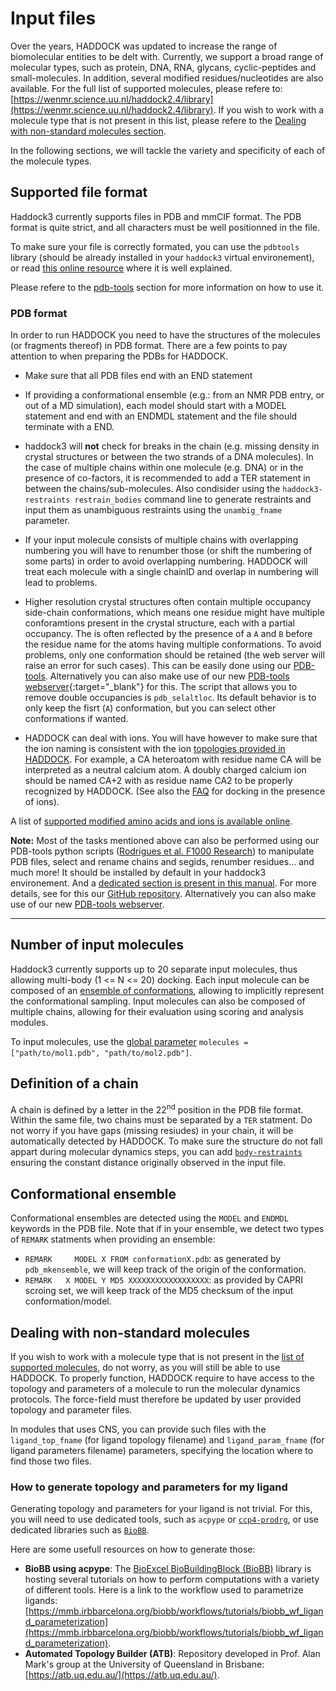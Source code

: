 # Input files

Over the years, HADDOCK was updated to increase the range of biomolecular entities to be delt with.
Currently, we support a broad range of molecular types, such as protein, DNA, RNA, glycans, cyclic-peptides and small-molecules.
In addition, several modified residues/nucleotides are also available.
For the full list of supported molecules, please refere to: [https://wenmr.science.uu.nl/haddock2.4/library](https://wenmr.science.uu.nl/haddock2.4/library).
If you wish to work with a molecule type that is not present in this list, please refere to the [Dealing with non-standard molecules section](#dealing-with-non-standard-molecules).


In the following sections, we will tackle the variety and specificity of each of the molecule types.


## Supported file format

Haddock3 currently supports files in PDB and mmCIF format.
The PDB format is quite strict, and all characters must be well positionned in the file.

To make sure your file is correctly formated, you can use the `pdbtools` library (should be already installed in your `haddock3` virtual environement),
or read [this online resource](https://cupnet.net/pdb-format/) where it is well explained.

Please refere to the [pdb-tools](./pdbtools.md) section for more information on how to use it.

### PDB format

In order to run HADDOCK you need to have the structures of the molecules (or fragments thereof) in PDB format.
There are a few points to pay attention to when preparing the PDBs for HADDOCK.

* Make sure that all PDB files end with an END statement

* If providing a conformational ensemble (e.g.: from an NMR PDB entry, or out of a MD simulation), each model should start with a MODEL statement and end with an ENDMDL statement and the file should terminate with a END.

* haddock3 will **not** check for breaks in the chain (e.g. missing density in crystal structures or between the two strands of a DNA molecules).
  In the case of multiple chains within one molecule (e.g. DNA) or in the presence of co-factors, it is recommended to add a TER statement in between the chains/sub-molecules.
  Also condisider using the `haddock3-restraints restrain_bodies` command line to generate restraints and input them as unambiguous restraints using the `unambig_fname` parameter.

* If your input molecule consists of multiple chains with overlapping numbering you will have to renumber those (or shift the numbering of some parts) in order to avoid overlapping numbering.
  HADDOCK will treat each molecule with a single chainID and overlap in numbering will lead to problems.

*	Higher resolution crystal structures often contain multiple occupancy side-chain conformations, which means one residue might have multiple conforamtions present in the crystal structure, each with a partial occupancy.
  The is often reflected by the presence of a `A` and `B` before the residue name for the atoms having multiple conformations.
  To avoid problems, only one conformation should be retained (the web server will raise an error for such cases).
  This can be easily done using our [PDB-tools](https://github.com/haddocking/pdb-tools).
  Alternatively you can also make use of our new [PDB-tools webserver](https://wenmr.science.uu.nl/pdbtools/){:target="_blank"} for this.
  The script that allows you to remove double occupancies is `pdb_selaltloc`.
  Its default behavior is to only keep the fisrt (`A`) conformation, but you can select other conformations if wanted.

* HADDOCK can deal with ions.
  You will have however to make sure that the ion naming is consistent with the ion [topologies provided in HADDOCK](https://wenmr.science.uu.nl/haddock2.4/library).
  For example, a CA heteroatom with residue name CA will be interpreted as a neutral calcium atom.
  A doubly charged calcium ion should be named CA+2 with as residue name CA2 to be properly recognized by HADDOCK.
  (See also the [FAQ](./faq.md) for docking in the presence of ions).

A list of [supported modified amino acids and ions is available online](https://wenmr.science.uu.nl/haddock2.4/library).


**Note:** Most of the tasks mentioned above can also be performed using our PDB-tools python scripts ([Rodrigues et al. F1000 Research](https://doi.org/10.12688/f1000research.17456.1)) to manipulate PDB files, select and rename chains and segids, renumber residues... and much more!
It should be installed by default in your haddock3 environement.
And a [dedicated section is present in this manual](./pdbtools.md).
For more details, see for this our [GitHub repository](https://github.com/haddocking/pdb-tools).
Alternatively you can also make use of our new [PDB-tools webserver](https://wenmr.science.uu.nl/pdbtools/).


<hr>

## Number of input molecules 

Haddock3 currently supports up to 20 separate input molecules, thus allowing multi-body (1 <= N <= 20) docking.
Each input molecule can be composed of an [ensemble of conformations](#conformational-ensemble), allowing to implicitly represent the conformational sampling.
Input molecules can also be composed of multiple chains, allowing for their evaluation using scoring and analysis modules.

To input molecules, use the [global parameter](/software/haddock3/manual/global_parameters) `molecules = ["path/to/mol1.pdb", "path/to/mol2.pdb"]`.


## Definition of a chain

A chain is defined by a letter in the 22<sup>nd</sup> position in the PDB file format.
Within the same file, two chains must be separated by a `TER` statment.
Do not worry if you have gaps (missing resiudes) in your chain, it will be automatically detected by HADDOCK.
To make sure the structure do not fall appart during molecular dynamics steps, you can add [`body-restraints`](/software/haddock3/manual/restraints_cli.md#body-restraints) ensuring the constant distance originally observed in the input file.


## Conformational ensemble

Conformational ensembles are detected using the `MODEL` and `ENDMDL` keywords in the PDB file.
Note that if in your ensemble, we detect two types of `REMARK` statments when providing an ensemble:

- `REMARK     MODEL X FROM conformationX.pdb`: as generated by `pdb_mkensemble`, we will keep track of the origin of the conformation.
- `REMARK   X MODEL Y MD5 XXXXXXXXXXXXXXXXXX`: as provided by CAPRI scroing set, we will keep track of the MD5 checksum of the input conformation/model.


## Dealing with non-standard molecules

If you wish to work with a molecule type that is not present in the [list of supported molecules](https://rascar.science.uu.nl/haddock2.4/library), do not worry, as you will still be able to use HADDOCK.
To properly function, HADDOCK require to have access to the topology and parameters of a molecule to run the molecular dynamics protocols.
The force-field must therefore be updated by user provided topology and parameter files.

In modules that uses CNS, you can provide such files with the `ligand_top_fname` (for ligand topology filename) and `ligand_param_fname` (for ligand parameters filename) parameters, specifying the location where to find those two files.


### How to generate topology and parameters for my ligand

Generating topology and parameters for your ligand is not trivial.
For this, you will need to use dedicated tools, such as `acpype` or [`ccp4-prodrg`](https://www.ccp4.ac.uk/html/index.html), or use dedicated libraries such as [`BioBB`](https://mmb.irbbarcelona.org/biobb/).

Here are some usefull resources on how to generate those:

- **BioBB using acpype**: The [BioExcel BioBuildingBlock (BioBB)](https://mmb.irbbarcelona.org/biobb/) library is hosting several tutorials on how to perform computations with a variety of different tools.
  Here is a link to the workflow used to parametrize ligands: [https://mmb.irbbarcelona.org/biobb/workflows/tutorials/biobb_wf_ligand_parameterization](https://mmb.irbbarcelona.org/biobb/workflows/tutorials/biobb_wf_ligand_parameterization).
- **Automated Topology Builder (ATB)**: Repository developed in Prof. Alan Mark's group at the University of Queensland in Brisbane: [https://atb.uq.edu.au/](https://atb.uq.edu.au/).